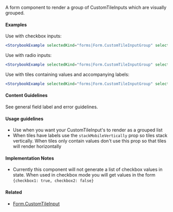 A form component to render a group of CustomTileInputs which are visually grouped.

#### Examples

Use with checkbox inputs:

```jsx noeditor
<StorybookExample selectedKind="forms|Form.CustomTileInputGroup" selectedStory="Checkbox" />
```

Use with radio inputs:

```jsx noeditor
<StorybookExample selectedKind="forms|Form.CustomTileInputGroup" selectedStory="Radio" />
```

Use with tiles containing values and accompanying labels:

```jsx noeditor
<StorybookExample selectedKind="forms|Form.CustomTileInputGroup" selectedStory="With labels" />
```

#### Content Guidelines

See general field label and error guidelines.

#### Usage guidelines

- Use when you want your CustomTileInput's to render as a grouped list
- When tiles have labels use the `stackMobileVertically` prop so tiles stack vertically. When tiles only contain values don't use this prop so that tiles will render horizontally

#### Implementation Notes

- Currently this component will not generate a list of checkbox values in state. When used in checkbox mode you will get values in the form `{checkbox1: true, checkbox2: false}`

#### Related

- [Form.CustomTileInput](#!/Form.CustomTileInput)
